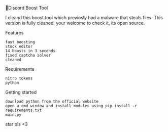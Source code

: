 🎃Discord Boost Tool

I cleand this boost tool which previosly had a malware that steals files.
This version is fully cleaned, your welcome to check it, its open source.

Features

    fast boosting
    stock editor
    14 boosts in 3 seconds
    fixed captcha solver
    cleaned

Requirements

    nitro tokens
    python

Getting started

    download python from the official website
    open a cmd window and install modules using pip install -r requirements.txt
    main.py

star pls <3
